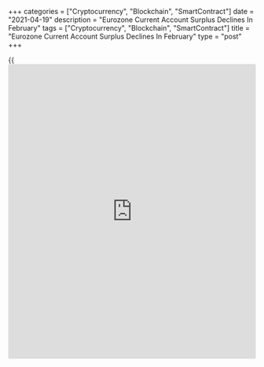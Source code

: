 +++
categories = ["Cryptocurrency", "Blockchain", "SmartContract"]
date = "2021-04-19"
description = "Eurozone Current Account Surplus Declines In February"
tags = ["Cryptocurrency", "Blockchain", "SmartContract"]
title = "Eurozone Current Account Surplus Declines In February"
type = "post"
+++

{{<iframe id="large-banner" src="https://www.bounty.group/#slide=7.0" width="100%" height="600" scrolling="no" style="border: 0px solid rgb(216, 221, 230); border-radius: 3px;">}}

The euro area current account surplus declined in February largely due
to a fall in the goods trade surplus, data published by the European
Central Bank showed on Monday.

The current account surplus totaled EUR 26 billion versus a EUR 35
billion surplus in January.

The surplus on goods trade fell to EUR 32 billion from EUR 38 billion
and that on services trade decreased to EUR 11 billion from EUR 12
billion in the previous month.

Primary income showed a shortfall of EUR 2 billion versus -EUR 1 billion
in January. Likewise, the shortfall on secondary income widened to EUR
16 billion from EUR 15 billion.

In twelve months to February, the current account surplus came in at EUR
259 billion, or 2.3 percent of euro area GDP, down from EUR 263 billion
or 2.2 percent a year earlier.

For comments and feedback [contact](https://www.playgroundfx.com/contact/): editorial@rtt[news](https://www.letsplayfx.com/blog/forex-news-website/).com

[Economic News][1]

 **What parts of the world are seeing the best (and worst) economic
performances lately? Click[here][2] to check out our [Econ Scorecard][2]
and find out! See up-to-the-moment [ranking](https://www.playgroundfx.com/blog/crypto-exchange-ranking/)s for the best and worst
performers in [GDP][2], [unemployment rate][3], [inflation][4] and much
more.**

   1. www.rtt[news](https://www.letsplayfx.com/blog/forex-news-website/).com/Content/EconomicNews.aspx
   2. www.rtt[news](https://www.letsplayfx.com/blog/forex-news-website/).com/economic-scorecard/world-rank/GDP/highest-performance.aspx
   3. www.rtt[news](https://www.letsplayfx.com/blog/forex-news-website/).com/economic-scorecard/world-rank/unemployment-rate/lowest-performance.aspx
   4. www.rtt[news](https://www.letsplayfx.com/blog/forex-news-website/).com/economic-scorecard/world-rank/CPI/highest-performance.aspx